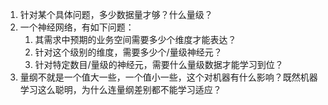 1. 针对某个具体问题，多少数据量才够？什么量级？
2. 一个神经网络，有如下问题：
	1. 其需求中预期的业务空间需要多少个维度才能表达？
	2. 针对这个级别的维度，需要多少个/量级神经元？
	3. 针对特定数目/量级的神经元，需要什么量级数据才能学习到位？
3. 量纲不就是一个值大一些，一个值小一些，这个对机器有什么影响？既然机器学习这么聪明，为什么连量纲差别都不能学习适应？